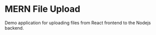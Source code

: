 # MERN File Upload 
Demo application for uploading files from React frontend to the Nodejs backend.


